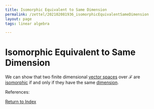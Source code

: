 ```yaml
---
title: Isomorphic Equivalent to Same Dimension
permalink: /zettel/202102081936_isomorphicEquivalentSameDimension
layout: page
tags: linear algebra

---
```

# Isomorphic Equivalent to Same Dimension

We can show that two finite dimensional [vector spaces](202102061359_vectorSpaceDefinition) over $\mathcal{F}$ are [isomorphic](202102081926_isomorphism) if and only if
they have the same [dimension](202102062253_dimensionDefinition).

References: 

[Return to Index](index)